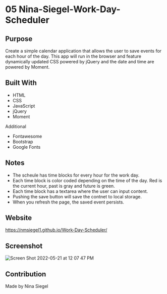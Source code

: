 # 05 Nina-Siegel-Work-Day-Scheduler

## Purpose

Create a simple calendar application that allows the user to save events for each hour of the day. This app will run in the browser and feature dynamically updated CSS powered by jQuery and the date and time are powered by Moment.

## Built With
* HTML
* CSS
* JavaScript
* jQuery
* Moment

Additional 
* Fontawesome
* Bootstrap
* Google Fonts

## Notes

* The scheule has time blocks for every hour for the work day. 
* Each time block is color coded depending on the time of the day. Red is the current hour, past is gray and future is green. 
* Each time block has a textarea where the user can input content.
* Pushing the save button will save the contnet to local storage.
* When you refresh the page, the saved event persists. 

## Website

https://nmsiegel1.github.io/Work-Day-Scheduler/

## Screenshot

![Screen Shot 2022-05-21 at 12 07 47 PM](https://user-images.githubusercontent.com/102773691/169660332-03428f86-b41d-488d-86ee-59454846a25d.png)


## Contribution

Made by Nina Siegel

